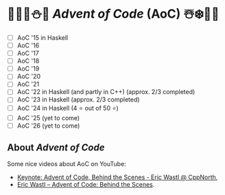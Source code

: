 # 🦌🎅🏻⛄🎁 *Advent of Code* (AoC) ☃️❄️🤶🎄
- [ ] AoC '15 in Haskell
- [ ] AoC '16
- [ ] AoC '17
- [ ] AoC '18
- [ ] AoC '19
- [ ] AoC '20
- [ ] AoC '21
- [ ] AoC '22 in Haskell (and partly in C++) (approx. 2/3 completed)
- [ ] AoC '23 in Haskell (approx. 2/3 completed)
- [ ] AoC '24 in Haskell (4 ⭐ out of 50 ⭐)
- [ ] AoC '25 (yet to come)
- [ ] AoC '26 (yet to come)

## About *Advent of Code*
Some nice videos about AoC on YouTube:
- [Keynote: Advent of Code, Behind the Scenes - Eric Wastl @ CppNorth](https://www.youtube.com/watch?v=uZ8DcbhojOw),
- [Eric Wastl – Advent of Code: Behind the Scenes](https://www.youtube.com/watch?v=_oNOTknRTSU).
